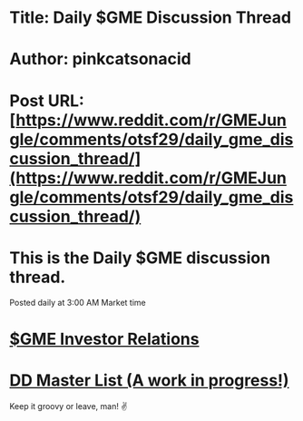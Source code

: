 # Title: Daily $GME Discussion Thread
# Author: pinkcatsonacid
# Post URL: [https://www.reddit.com/r/GMEJungle/comments/otsf29/daily_gme_discussion_thread/](https://www.reddit.com/r/GMEJungle/comments/otsf29/daily_gme_discussion_thread/)


# This is the Daily $GME discussion thread.

Posted daily at 3:00 AM Market time

# [$GME Investor Relations](https://investor.gamestop.com/home)

# [DD Master List (A work in progress!)](https://www.reddit.com/r/GMEJungle/comments/onehre/godtier_dd_megathread/)

Keep it groovy or leave, man! ✌